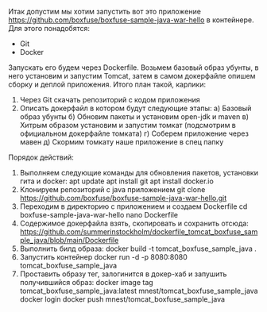 Итак допустим мы хотим запустить вот это приложение https://github.com/boxfuse/boxfuse-sample-java-war-hello в контейнере.
Для этого понадобятся: 
- Git
- Docker

Запускать его будем через Dockerfile. Возьмем базовый образ убунты, в него установим и запустим Tomcat, затем в самом докерфайле опишем сборку и деплой приложения. Итого план такой, карлики:

1. Через Git скачать репозиторий с кодом приложения
2. Описать докерфайл в котором будут следующие этапы:
    a) Базовый образ убунты
    б) Обновим пакеты и установим open-jdk и maven
    в) Хитрым образом установим и запустим томкат (подсмотрим в официальном докерфайле томката)
    г) Соберем приложение через мавен
    д) Скормим томкату наше приложение в спец папку


Порядок действий:
1. Выполняем следующие команды для обновления пакетов, установки гита и docker:
apt update
apt install git
apt install docker.io
2. Клонируем репозиторий с java приложением
git clone https://github.com/boxfuse/boxfuse-sample-java-war-hello.git
3. Переходим в директорию с приложением и создаем Dockerfile
cd boxfuse-sample-java-war-hello
nano Dockerfile
4. Содержимое докерфайла взять, скопировать и сохранить отсюда:
https://github.com/summerinstockholm/dockerfile_tomcat_boxfuse_sample_java/blob/main/Dockerfile
5. Выполнить билд образа:
docker build -t tomcat_boxfuse_sample_java .
6. Запустить контейнер
docker run -d -p 8080:8080 tomcat_boxfuse_sample_java
7. Проставить образу тег, залогинится в докер-хаб и запушить получившийся образ:
docker image tag tomcat_boxfuse_sample_java:latest mnest/tomcat_boxfuse_sample_java
docker login
docker push mnest/tomcat_boxfuse_sample_java

